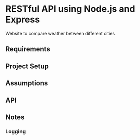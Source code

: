 # RESTful API using Node.js and Express

Website to compare weather between different cities

## Requirements

## Project Setup

## Assumptions

## API

## Notes

### Logging